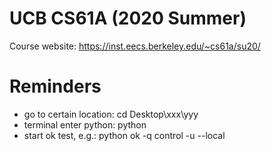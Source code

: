 # UCB CS61A (2020 Summer)
 Course website: https://inst.eecs.berkeley.edu/~cs61a/su20/


# Reminders
- go to certain location: cd Desktop\xxx\yyy
- terminal enter python: python
- start ok test, e.g.: python ok -q control -u --local